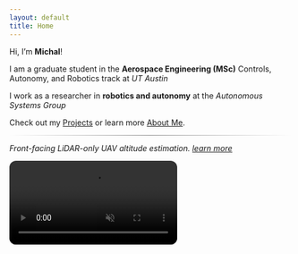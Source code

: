 ```yaml
---
layout: default
title: Home
---
```


Hi, I’m **Michal**!

I am a graduate student in the **Aerospace Engineering (MSc)** Controls, Autonomy, and Robotics track at *UT Austin* 

I work as a researcher in **robotics and autonomy** at the *Autonomous Systems Group*

Check out my [Projects](/projects/) or learn more [About Me](/about/).

<hr style="border: 0; height: 1px; 
           background: linear-gradient(to right, transparent, #888, transparent);">

*Front-facing LiDAR-only UAV altitude estimation. [learn more](/height_estimation/)*

<video autoplay loop muted playsinline preload="metadata" style="max-width:100%; height:auto; border-radius:12px;">
  <source src="{{ '/assets/pointcloud_demo.mp4' | relative_url }}" type="video/mp4">
  Your browser does not support the video tag.
</video>

